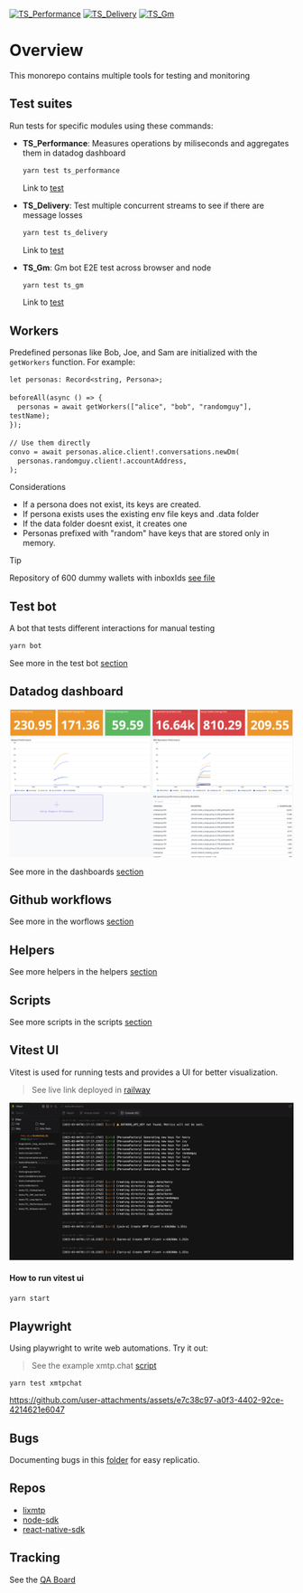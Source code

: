[![TS_Performance](https://github.com/xmtp/xmtp-qa-testing/actions/workflows/TS_Performance.yml/badge.svg)](https://github.com/xmtp/xmtp-qa-testing/actions/workflows/TS_Performance.yml)
[![TS_Delivery](https://github.com/xmtp/xmtp-qa-testing/actions/workflows/TS_Delivery.yml/badge.svg)](https://github.com/xmtp/xmtp-qa-testing/actions/workflows/TS_Delivery.yml)
[![TS_Gm](https://github.com/xmtp/xmtp-qa-testing/actions/workflows/TS_Gm.yml/badge.svg)](https://github.com/xmtp/xmtp-qa-testing/actions/workflows/TS_Gm.yml)

# Overview

This monorepo contains multiple tools for testing and monitoring

## Test suites

Run tests for specific modules using these commands:

- **TS_Performance**: Measures operations by miliseconds and aggregates them in datadog dashboard

  ```bash
  yarn test ts_performance
  ```

  Link to [test](./tests/TS_Performance.test.ts)

- **TS_Delivery**: Test multiple concurrent streams to see if there are message losses

  ```bash
  yarn test ts_delivery
  ```

  Link to [test](./tests/TS_Delivery.test.ts)

- **TS_Gm**: Gm bot E2E test across browser and node

  ```bash
  yarn test ts_gm
  ```

  Link to [test](./tests/TS_Gm.test.ts)

## Workers

Predefined personas like Bob, Joe, and Sam are initialized with the `getWorkers` function. For example:

```tsx
let personas: Record<string, Persona>;

beforeAll(async () => {
  personas = await getWorkers(["alice", "bob", "randomguy"], testName);
});

// Use them directly
convo = await personas.alice.client!.conversations.newDm(
  personas.randomguy.client!.accountAddress,
);
```

Considerations

- If a persona does not exist, its keys are created.
- If persona exists uses the existing env file keys and .data folder
- If the data folder doesnt exist, it creates one
- Personas prefixed with "random" have keys that are stored only in memory.

> [!TIP]
> Repository of 600 dummy wallets with inboxIds [see file](./helpers/generated-inboxes.json)

## Test bot

A bot that tests different interactions for manual testing

```bash
yarn bot
```

See more in the test bot [section](./bots/test/)

## Datadog dashboard

![](/media/ts_performance.png)

See more in the dashboards [section](./dashboards/)

## Github workflows

See more in the worflows [section](/.github/workflows)

## Helpers

See more helpers in the helpers [section](./helpers/)

## Scripts

See more scripts in the scripts [section](./scripts/)

## Vitest UI

Vitest is used for running tests and provides a UI for better visualization.

> See live link deployed in [railway](https://ephemera-test.up.railway.app/__vitest__/#/)

![](/media/vitest.jpeg)

#### How to run vitest ui

```bash
yarn start
```

## Playwright

Using playwright to write web automations. Try it out:

> See the example xmtp.chat [script](./playwright/gm-bot.playwright.ts)

```tsx
yarn test xmtpchat
```

https://github.com/user-attachments/assets/e7c38c97-a0f3-4402-92ce-4214621e6047

## Bugs

Documenting bugs in this [folder](./bugs/) for easy replicatio.

## Repos

- [lixmtp](https://github.com/xmtp/libxmtp)
- [node-sdk](https://github.com/xmtp/xmtp-js/tree/d7908ad96186026f081309ceb5c608279aab24a5/sdks/browser-sdk)
- [react-native-sdk](https://github.com/xmtp/xmtp-react-native)

## Tracking

See the [QA Board](https://github.com/orgs/xmtp/projects/30)
